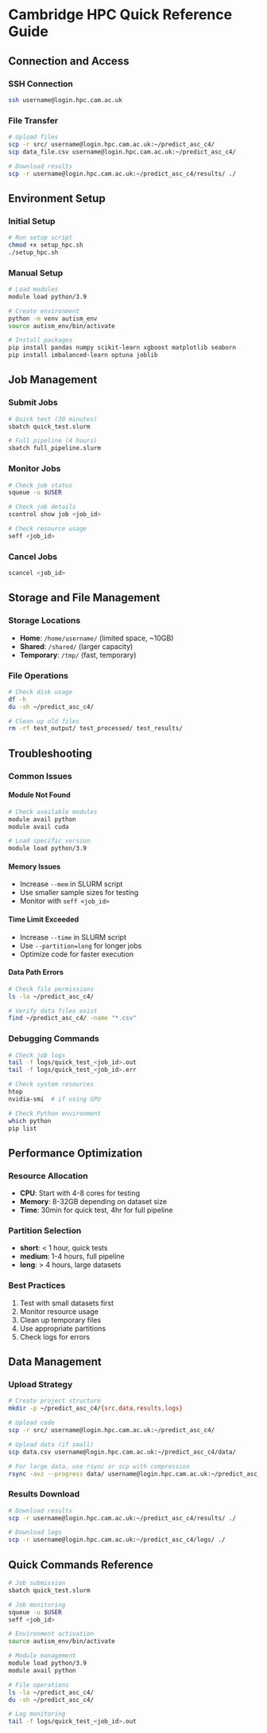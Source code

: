 # Cambridge HPC Quick Reference Guide

## Connection and Access

### SSH Connection
```bash
ssh username@login.hpc.cam.ac.uk
```

### File Transfer
```bash
# Upload files
scp -r src/ username@login.hpc.cam.ac.uk:~/predict_asc_c4/
scp data_file.csv username@login.hpc.cam.ac.uk:~/predict_asc_c4/

# Download results
scp -r username@login.hpc.cam.ac.uk:~/predict_asc_c4/results/ ./
```

## Environment Setup

### Initial Setup
```bash
# Run setup script
chmod +x setup_hpc.sh
./setup_hpc.sh
```

### Manual Setup
```bash
# Load modules
module load python/3.9

# Create environment
python -m venv autism_env
source autism_env/bin/activate

# Install packages
pip install pandas numpy scikit-learn xgboost matplotlib seaborn
pip install imbalanced-learn optuna joblib
```

## Job Management

### Submit Jobs
```bash
# Quick test (30 minutes)
sbatch quick_test.slurm

# Full pipeline (4 hours)
sbatch full_pipeline.slurm
```

### Monitor Jobs
```bash
# Check job status
squeue -u $USER

# Check job details
scontrol show job <job_id>

# Check resource usage
seff <job_id>
```

### Cancel Jobs
```bash
scancel <job_id>
```

## Storage and File Management

### Storage Locations
- **Home**: `/home/username/` (limited space, ~10GB)
- **Shared**: `/shared/` (larger capacity)
- **Temporary**: `/tmp/` (fast, temporary)

### File Operations
```bash
# Check disk usage
df -h
du -sh ~/predict_asc_c4/

# Clean up old files
rm -rf test_output/ test_processed/ test_results/
```

## Troubleshooting

### Common Issues

#### Module Not Found
```bash
# Check available modules
module avail python
module avail cuda

# Load specific version
module load python/3.9
```

#### Memory Issues
- Increase `--mem` in SLURM script
- Use smaller sample sizes for testing
- Monitor with `seff <job_id>`

#### Time Limit Exceeded
- Increase `--time` in SLURM script
- Use `--partition=long` for longer jobs
- Optimize code for faster execution

#### Data Path Errors
```bash
# Check file permissions
ls -la ~/predict_asc_c4/

# Verify data files exist
find ~/predict_asc_c4/ -name "*.csv"
```

### Debugging Commands
```bash
# Check job logs
tail -f logs/quick_test_<job_id>.out
tail -f logs/quick_test_<job_id>.err

# Check system resources
htop
nvidia-smi  # if using GPU

# Check Python environment
which python
pip list
```

## Performance Optimization

### Resource Allocation
- **CPU**: Start with 4-8 cores for testing
- **Memory**: 8-32GB depending on dataset size
- **Time**: 30min for quick test, 4hr for full pipeline

### Partition Selection
- **short**: < 1 hour, quick tests
- **medium**: 1-4 hours, full pipeline
- **long**: > 4 hours, large datasets

### Best Practices
1. Test with small datasets first
2. Monitor resource usage
3. Clean up temporary files
4. Use appropriate partitions
5. Check logs for errors

## Data Management

### Upload Strategy
```bash
# Create project structure
mkdir -p ~/predict_asc_c4/{src,data,results,logs}

# Upload code
scp -r src/ username@login.hpc.cam.ac.uk:~/predict_asc_c4/

# Upload data (if small)
scp data.csv username@login.hpc.cam.ac.uk:~/predict_asc_c4/data/

# For large data, use rsync or scp with compression
rsync -avz --progress data/ username@login.hpc.cam.ac.uk:~/predict_asc_c4/data/
```

### Results Download
```bash
# Download results
scp -r username@login.hpc.cam.ac.uk:~/predict_asc_c4/results/ ./

# Download logs
scp -r username@login.hpc.cam.ac.uk:~/predict_asc_c4/logs/ ./
```

## Quick Commands Reference

```bash
# Job submission
sbatch quick_test.slurm

# Job monitoring
squeue -u $USER
seff <job_id>

# Environment activation
source autism_env/bin/activate

# Module management
module load python/3.9
module avail python

# File operations
ls -la ~/predict_asc_c4/
du -sh ~/predict_asc_c4/

# Log monitoring
tail -f logs/quick_test_<job_id>.out
``` 